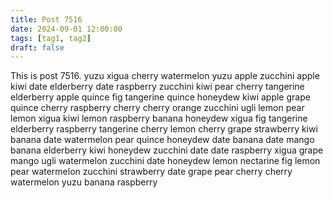 ```yaml
---
title: Post 7516
date: 2024-09-01 12:00:00
tags: [tag1, tag2]
draft: false
---
```

This is post 7516.
yuzu
xigua
cherry
watermelon
yuzu
apple
zucchini
apple
kiwi
date
elderberry
date
raspberry
zucchini
kiwi
pear
cherry
tangerine
elderberry
apple
quince
fig
tangerine
quince
honeydew
kiwi
apple
grape
quince
cherry
raspberry
cherry
cherry
orange
zucchini
ugli
lemon
pear
lemon
xigua
kiwi
lemon
raspberry
banana
honeydew
xigua
fig
tangerine
elderberry
raspberry
tangerine
cherry
lemon
cherry
grape
strawberry
kiwi
banana
date
watermelon
pear
quince
honeydew
date
banana
date
mango
banana
elderberry
kiwi
honeydew
zucchini
date
date
raspberry
xigua
grape
mango
ugli
watermelon
zucchini
date
honeydew
lemon
nectarine
fig
lemon
pear
watermelon
zucchini
strawberry
date
grape
pear
cherry
cherry
watermelon
yuzu
banana
raspberry

